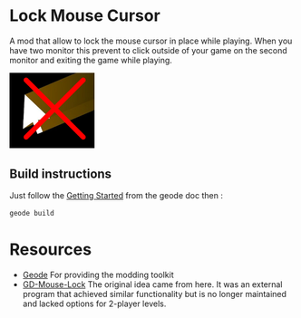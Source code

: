 # Lock Mouse Cursor
A mod that allow to lock the mouse cursor in place while playing. 
When you have two monitor this prevent to click outside of your game on the second monitor and exiting the game while playing.

<img src="logo.png" width="150" alt="Mod Logo (A mooving mouse with a cross on it)" />


## Build instructions
Just follow the [Getting Started](https://docs.geode-sdk.org/getting-started/) from the geode doc then : 
```sh
geode build
```

# Resources
* [Geode](https://docs.geode-sdk.org/) For providing the modding toolkit
* [GD-Mouse-Lock](https://github.com/FigmentBoy/GD-Mouse-Lock/tree/master) The original idea came from here. It was an external program that achieved similar functionality but is no longer maintained and lacked options for 2-player levels.